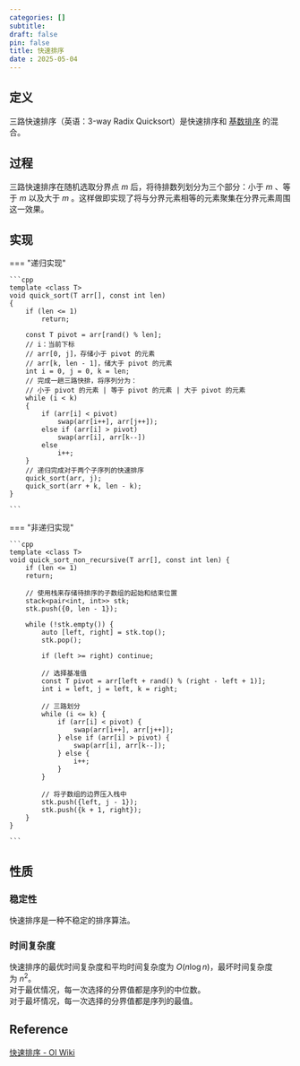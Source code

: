 ```yaml
---
categories: []
subtitle: 
draft: false
pin: false
title: 快速排序
date : 2025-05-04
---
```


## 定义

三路快速排序（英语：3-way Radix Quicksort）是快速排序和 [基数排序](https://oi-wiki.org/basic/radix-sort/) 的混合。

## 过程

三路快速排序在随机选取分界点 $m$ 后，将待排数列划分为三个部分：小于 $m$ 、等于 $m$ 以及大于 $m$ 。这样做即实现了将与分界元素相等的元素聚集在分界元素周围这一效果。

## 实现

=== "递归实现"

    ```cpp
    template <class T>
    void quick_sort(T arr[], const int len)
    {
        if (len <= 1)
            return;
        
        const T pivot = arr[rand() % len];
        // i：当前下标
        // arr[0, j]，存储小于 pivot 的元素
        // arr[k, len - 1]，储大于 pivot 的元素
        int i = 0, j = 0, k = len;
        // 完成一趟三路快排，将序列分为：
        // 小于 pivot 的元素 | 等于 pivot 的元素 | 大于 pivot 的元素
        while (i < k)
        {
            if (arr[i] < pivot)
                swap(arr[i++], arr[j++]);
            else if (arr[i] > pivot)
                swap(arr[i], arr[k--])
            else
                i++;
        }
        // 递归完成对于两个子序列的快速排序
        quick_sort(arr, j);
        quick_sort(arr + k, len - k);
    }

    ```
    
=== "非递归实现"

    ```cpp
    template <class T>
    void quick_sort_non_recursive(T arr[], const int len) {
        if (len <= 1)
        return;
        
        // 使用栈来存储待排序的子数组的起始和结束位置
        stack<pair<int, int>> stk;
        stk.push({0, len - 1});
        
        while (!stk.empty()) {
            auto [left, right] = stk.top();
            stk.pop();
            
            if (left >= right) continue;
            
            // 选择基准值
            const T pivot = arr[left + rand() % (right - left + 1)];
            int i = left, j = left, k = right;
            
            // 三路划分
            while (i <= k) {
                if (arr[i] < pivot) {
                    swap(arr[i++], arr[j++]);
                } else if (arr[i] > pivot) {
                    swap(arr[i], arr[k--]);
                } else {
                    i++;
                }
            }
            
            // 将子数组的边界压入栈中
            stk.push({left, j - 1});
            stk.push({k + 1, right});
        }
    }

    ```

## 性质

### 稳定性

快速排序是一种不稳定的排序算法。

### 时间复杂度

快速排序的最优时间复杂度和平均时间复杂度为 $O(n\log n)$，最坏时间复杂度为 $n^2$。  
对于最优情况，每一次选择的分界值都是序列的中位数。  
对于最坏情况，每一次选择的分界值都是序列的最值。

## Reference

[快速排序 - OI Wiki](https://oi-wiki.org/basic/quick-sort/#%E4%B8%89%E8%B7%AF%E5%BF%AB%E9%80%9F%E6%8E%92%E5%BA%8F)
